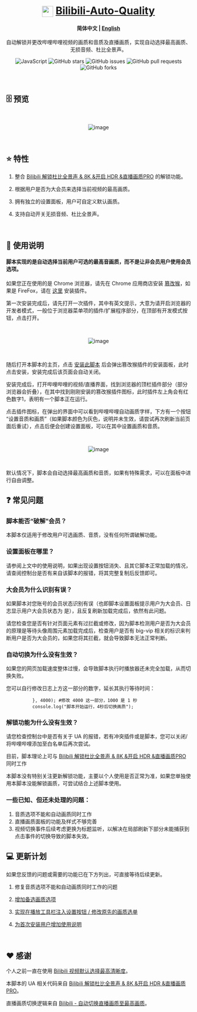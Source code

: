 <div align="center">

# <img src="https://www.bilibili.com/favicon.ico" width="30" height="30" style="vertical-align: text-bottom;"> [Bilibili-Auto-Quality](https://greasyfork.org/zh-CN/scripts/486151-%E5%93%94%E5%93%A9%E5%93%94%E5%93%A9%E8%87%AA%E5%8A%A8%E7%94%BB%E8%B4%A8)

#### **简体中文** | [English](https://github.com/AHCorn/Bilibili-Auto-Quality/blob/main/README_EN.md)

自动解锁并更改哔哩哔哩视频的画质和音质及直播画质，实现自动选择最高画质、无损音频、杜比全景声。

![JavaScript](https://img.shields.io/badge/javascript-%23323330.svg?style=for-the-badge&logo=javascript&logoColor=%23F7DF1E)
![GitHub stars](https://img.shields.io/github/stars/AHCorn/Bilibili-Auto-Quality?style=for-the-badge)
![GitHub issues](https://img.shields.io/github/issues/AHCorn/Bilibili-Auto-Quality?style=for-the-badge)
![GitHub pull requests](https://img.shields.io/github/issues-pr/AHCorn/Bilibili-Auto-Quality?style=for-the-badge)
![GitHub forks](https://img.shields.io/github/forks/AHCorn/Bilibili-Auto-Quality?style=for-the-badge)

</div>

<br>

## 🗄 预览

<br>
  
<div align="center">

![image](https://github.com/user-attachments/assets/54300c77-3c21-47bf-8483-680f4f9462b5)

</div>

<br>

## ⭐ 特性

1. 整合 [Bilibili 解锁杜比全景声 & 8K &开启 HDR &直播画质PRO](https://greasyfork.org/zh-TW/scripts/441403) 的解锁功能。

2. 根据用户是否为大会员来选择当前视频的最高画质。
   
3. 拥有独立的设置面板，用户可自定义默认画质。
   
4. 支持自动开关无损音频、杜比全景声。

<br>

## 📕 使用说明

#### 脚本实现的是自动选择当前用户可选的最高音画质，而不是让非会员用户使用会员选项。

如果您正在使用的是 Chrome 浏览器，请先在 Chrome 应用商店安装 [篡改猴](https://chromewebstore.google.com/detail/%E7%AF%A1%E6%94%B9%E7%8C%B4/dhdgffkkebhmkfjojejmpbldmpobfkfo)，如果是 FireFox，请在 [这里](https://addons.mozilla.org/zh-CN/firefox/addon/tampermonkey/) 安装插件。

第一次安装完成后，请先打开一次插件，其中有英文提示，大意为请开启浏览器的开发者模式，一般位于浏览器菜单项的插件/扩展程序部分，在顶部有开发模式按钮，点击打开。

<br>
<div align="center">

![image](https://github.com/user-attachments/assets/a2d25ad2-47e9-4af1-b762-25b33ae0e9e2)

</div>
<br>

随后打开本脚本的主页，点击 [安装此脚本](https://greasyfork.org/zh-CN/scripts/486151-%E5%93%94%E5%93%A9%E5%93%94%E5%93%A9%E8%87%AA%E5%8A%A8%E7%94%BB%E8%B4%A8) 后会弹出篡改猴插件的安装面板，此时点击安装，安装完成后该页面会自动关闭。

安装完成后，打开哔哩哔哩的视频/直播界面，找到浏览器的顶栏插件部分（部分浏览器会折叠），在其中找到刚刚安装的篡改猴插件图标，此时插件左上角会有红色数字1，表明有一个脚本正在运行。

点击插件图标，在弹出的界面中可以看到哔哩哔哩自动画质字样，下方有一个按钮 “设置音质和画质”（如果脚本颜色为灰色，说明并未生效，请尝试再次刷新当前页面后重试），点击后便会创建设置面板，可以在其中设置画质和音质。

<br>

<div align="center">

![image](https://github.com/user-attachments/assets/c5cecce0-2a9e-4ec5-8909-e6cbf6f50433)


</div>

<br>

默认情况下，脚本会自动选择最高画质和音质，如果有特殊需求，可以在面板中进行自由调整。

## ❓ 常见问题

### 脚本能否“破解”会员？

本脚本仅适用于修改用户可选画质、音质，没有任何所谓破解功能。

### 设置面板在哪里？

请参阅上文中的使用说明，如果出现设置按钮消失、且其它脚本正常加载的情况，请查阅控制台是否有来自该脚本的报错，将其完整复制后反馈即可。

### 大会员为什么识别有误？

如果脚本对您账号的会员状态识别有误（也即脚本设置面板提示用户为大会员、日志显示用户大会员状态为 是），且反复刷新加载完成后，依然有此问题。

请您检查您是否有针对页面元素有过拦截或修改，因为脚本检测用户是否为大会员的原理是等待头像周围元素加载完成后，检查用户是否有 big-vip 相关的标识来判断用户是否为大会员的，如果您将其拦截，就会导致脚本无法正常判断。

### 自动切换为什么没有生效？

如果您的网页加载速度整体过慢，会导致脚本执行时播放器还未完全加载，从而切换失败。

您可以自行修改日志上方这一部分的数字，延长其执行等待时间：

```
          }, 4000); #修改 4000 这一部分，1000 是 1 秒
          console.log("脚本开始运行，4秒后切换画质");
```

### 解锁功能为什么没有生效？

请您检查控制台中是否有关于 UA 的报错，若有冲突插件或是脚本，您可以关闭/将哔哩哔哩添加至白名单后再次尝试。

目前，脚本理论上可与 [Bilibili 解锁杜比全景声 & 8K &开启 HDR &直播画质PRO](https://greasyfork.org/zh-TW/scripts/441403) 同时工作

本脚本没有特别关注更新解锁功能，主要以个人使用是否正常为准，如果您单独使用本脚本没能解锁画质，可尝试结合上述脚本使用。

### 一些已知、但还未处理的问题：

  1. 音质选项不能和自动画质同时工作
  2. 直播画质面板的功能及样式不够完善
  3. 视频切换事件后续考虑更换为标题监听，以解决在局部刷新下部分未能捕获到点击事件的切换导致的脚本失效。

## 💻 更新计划

如果您反馈的问题或需要的功能已在下方列出，可直接等待后续更新。

1. 修复音质选项不能和自动画质同时工作的问题

2. [增加备选画质选项](https://greasyfork.org/zh-CN/scripts/486151-%E5%93%94%E5%93%A9%E5%93%94%E5%93%A9%E8%87%AA%E5%8A%A8%E7%94%BB%E8%B4%A8/discussions/272464)

3. [实现在播放工具栏注入设置按钮 / 修改原先的画质选单](https://greasyfork.org/zh-CN/scripts/486151-%E5%93%94%E5%93%A9%E5%93%94%E5%93%A9%E8%87%AA%E5%8A%A8%E7%94%BB%E8%B4%A8/discussions/240713)

4. [为首次安装用户增加使用说明](https://greasyfork.org/zh-CN/scripts/486151-%E5%93%94%E5%93%A9%E5%93%94%E5%93%A9%E8%87%AA%E5%8A%A8%E7%94%BB%E8%B4%A8/discussions/273251)

<br>

## ❤ 感谢

个人之前一直在使用 [Bilibili 视频默认选择最高清晰度](https://greasyfork.org/zh-CN/scripts/374770-bilibili-%E8%A7%86%E9%A2%91%E9%BB%98%E8%AE%A4%E9%80%89%E6%8B%A9%E6%9C%80%E9%AB%98%E6%B8%85%E6%99%B0%E5%BA%A6)。

本脚本的 UA 相关代码来自 [Bilibili 解锁杜比全景声 & 8K &开启 HDR &直播画质PRO](https://greasyfork.org/zh-TW/scripts/441403)。

直播画质切换逻辑来自 [Bilibili - 自动切换直播画质至最高画质](https://greasyfork.org/zh-CN/scripts/467427-bilibili-%E8%87%AA%E5%8A%A8%E5%88%87%E6%8D%A2%E7%9B%B4%E6%92%AD%E7%94%BB%E8%B4%A8%E8%87%B3%E6%9C%80%E9%AB%98%E7%94%BB%E8%B4%A8/code)。
